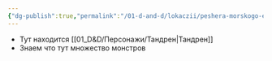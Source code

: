 ```yaml
---
{"dg-publish":true,"permalink":"/01-d-and-d/lokaczii/peshera-morskogo-eha/","created":"2024-11-09T09:06:49.845+03:00","updated":"2023-12-26T14:49:08.249+03:00"}
---
```


* Тут находится [[01_D&D/Персонажи/Тандрен\|Тандрен]]
* Знаем что тут множество монстров

